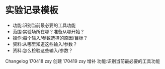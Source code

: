 # 实验记录模板
  + 功能:识别当前最必要的工具功能
  + 范围:实验场所在哪？准备从哪开始？
  + 操作:每个输入/参数选择的原因/目标？
  + 资料:从哪里知道这些输入/参数？
  + 资料:怎么检验这些输入/参数？

Changelog
170418 zsy 创建
170419 zsy 增补 功能:识别当前最必要的工具功能
